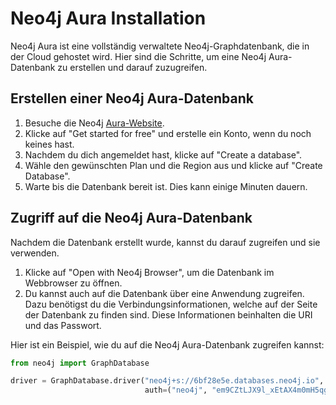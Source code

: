 # Neo4j Aura Installation

Neo4j Aura ist eine vollständig verwaltete Neo4j-Graphdatenbank, die in der Cloud gehostet wird. Hier sind die Schritte, um eine Neo4j Aura-Datenbank zu erstellen und darauf zuzugreifen.  

## Erstellen einer Neo4j Aura-Datenbank

1. Besuche die Neo4j [Aura-Website](https://neo4j.com/).
2. Klicke auf "Get started for free" und erstelle ein Konto, wenn du noch keines hast.
3. Nachdem du dich angemeldet hast, klicke auf "Create a database".
4. Wähle den gewünschten Plan und die Region aus und klicke auf "Create Database".
5. Warte bis die Datenbank bereit ist. Dies kann einige Minuten dauern.

## Zugriff auf die Neo4j Aura-Datenbank

Nachdem die Datenbank erstellt wurde, kannst du darauf zugreifen und sie verwenden.  

1. Klicke auf "Open with Neo4j Browser", um die Datenbank im Webbrowser zu öffnen.
2. Du kannst auch auf die Datenbank über eine Anwendung zugreifen. Dazu benötigst du die Verbindungsinformationen, welche auf der Seite der Datenbank zu finden sind. Diese Informationen beinhalten die URI und das Passwort.

Hier ist ein Beispiel, wie du auf die Neo4j Aura-Datenbank zugreifen kannst:

```python
from neo4j import GraphDatabase

driver = GraphDatabase.driver("neo4j+s://6bf28e5e.databases.neo4j.io",
                              auth=("neo4j", "em9CZtLJX9l_xEtAX4m0mH5qg9h8lkzwpQuOwBq2Hig"))
```